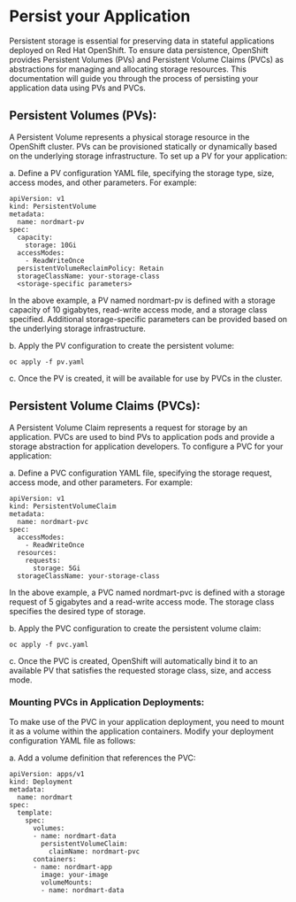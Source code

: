 # Persist your Application

Persistent storage is essential for preserving data in stateful applications deployed on Red Hat OpenShift. To ensure data persistence, OpenShift provides Persistent Volumes (PVs) and Persistent Volume Claims (PVCs) as abstractions for managing and allocating storage resources. This documentation will guide you through the process of persisting your application data using PVs and PVCs.

## Persistent Volumes (PVs):

A Persistent Volume represents a physical storage resource in the OpenShift cluster. PVs can be provisioned statically or dynamically based on the underlying storage infrastructure. To set up a PV for your application:

a. Define a PV configuration YAML file, specifying the storage type, size, access modes, and other parameters. For example:

```
apiVersion: v1
kind: PersistentVolume
metadata:
  name: nordmart-pv
spec:
  capacity:
    storage: 10Gi
  accessModes:
    - ReadWriteOnce
  persistentVolumeReclaimPolicy: Retain
  storageClassName: your-storage-class
  <storage-specific parameters>
```
In the above example, a PV named nordmart-pv is defined with a storage capacity of 10 gigabytes, read-write access mode, and a storage class specified. Additional storage-specific parameters can be provided based on the underlying storage infrastructure.

b. Apply the PV configuration to create the persistent volume:

`oc apply -f pv.yaml`

c. Once the PV is created, it will be available for use by PVCs in the cluster.

## Persistent Volume Claims (PVCs):

A Persistent Volume Claim represents a request for storage by an application. PVCs are used to bind PVs to application pods and provide a storage abstraction for application developers. To configure a PVC for your application:

a. Define a PVC configuration YAML file, specifying the storage request, access mode, and other parameters. For example:

```
apiVersion: v1
kind: PersistentVolumeClaim
metadata:
  name: nordmart-pvc
spec:
  accessModes:
    - ReadWriteOnce
  resources:
    requests:
      storage: 5Gi
  storageClassName: your-storage-class
```

In the above example, a PVC named nordmart-pvc is defined with a storage request of 5 gigabytes and a read-write access mode. The storage class specifies the desired type of storage.

b. Apply the PVC configuration to create the persistent volume claim:

`oc apply -f pvc.yaml`

c. Once the PVC is created, OpenShift will automatically bind it to an available PV that satisfies the requested storage class, size, and access mode.

### Mounting PVCs in Application Deployments:

To make use of the PVC in your application deployment, you need to mount it as a volume within the application containers. Modify your deployment configuration YAML file as follows:

a. Add a volume definition that references the PVC:

```
apiVersion: apps/v1
kind: Deployment
metadata:
  name: nordmart
spec:
  template:
    spec:
      volumes:
      - name: nordmart-data
        persistentVolumeClaim:
          claimName: nordmart-pvc
      containers:
      - name: nordmart-app
        image: your-image
        volumeMounts:
        - name: nordmart-data
```